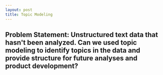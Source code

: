 ```yaml
---
layout: post
title: Topic Modeling
---
```


## Problem Statement: Unstructured text data that hasn't been analyzed. Can we used topic modeling to identify topics in the data and provide structure for future analyses and product development?

